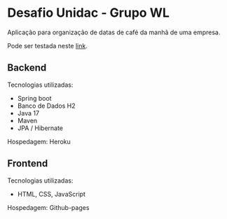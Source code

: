 # Desafio Unidac - Grupo WL

Aplicação para organização de datas de café da manhã de uma empresa. 

Pode ser testada neste [link](https://andrefcordeiro.github.io/desafio-unidac-grupo-wl/).

## Backend
Tecnologias utilizadas:
- Spring boot
- Banco de Dados H2
- Java 17
- Maven
- JPA / Hibernate

Hospedagem: Heroku

## Frontend
Tecnologias utilizadas:
- HTML, CSS, JavaScript

Hospedagem: Github-pages
